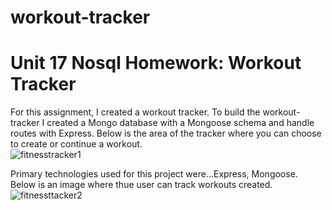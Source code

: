 # workout-tracker
# Unit 17 Nosql Homework: Workout Tracker

For this assignment, I created a workout tracker.  To build the workout-tracker I created a Mongo database with a Mongoose schema and handle routes with Express.
Below is the area of the tracker where you can choose to create or continue a workout.  
![fitnesstracker1](https://user-images.githubusercontent.com/61360215/86068735-63e1d900-ba35-11ea-94b3-a8174da70acb.jpg)

Primary technologies used for this project were...Express, Mongoose. Below is an image where thue user can track workouts created.
![fitnessttacker2](https://user-images.githubusercontent.com/61360215/86074892-0012dc80-ba44-11ea-8b26-172d439d6025.jpg)
